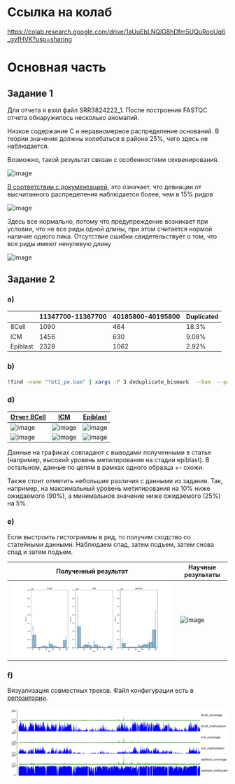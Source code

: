 # Ссылка на колаб

https://colab.research.google.com/drive/1aUuEbLNQlG8hDfm5UQuRooUq6_gyfHVK?usp=sharing

# Основная часть

## Задание 1

Для отчета я взял файл SRR3824222_1. После построения FASTQC отчета обнаружилось несколько аномалий.

Низкое содержание С и неравномерное распределение оснований. В теории значения должны колебаться в районе 25%, чего здесь не наблюдается. 

Возможно, такой результат связан с особенностями секвенирования.

![image](https://user-images.githubusercontent.com/71254839/154859469-37966691-a4ed-481c-9a4f-c5727c4dce46.png)

[В соответствии с документацией](https://www.bioinformatics.babraham.ac.uk/projects/fastqc/Help/3%20Analysis%20Modules/5%20Per%20Sequence%20GC%20Content.html), это означает, что девиации от высчитанного распределения наблюдается более, чем в 15% ридов

![image](https://user-images.githubusercontent.com/71254839/154859557-f64fa978-73ac-421e-9523-2f9d4c56ccb1.png)

Здесь все нормально, потому что предупреждение возникает при условии, что не все риды одной длины, при этом считается нормой наличие одного пика. Отсутствие ошибки свидетельствует о том, что все риды имеют ненулевую длину 

![image](https://user-images.githubusercontent.com/71254839/154859828-dd2c6913-388a-4c0f-9f1c-5bdccb18cc0f.png)

## Задание 2

### a)

|          | 11347700-11367700 | 40185800-40195800 | Duplicated |
| -------- | ----------------- | ----------------- | ---------- |
| 8Cell    | 1090              | 464               | 18.3%      |
| ICM      | 1456              | 630               | 9.08%      |
| Epiblast | 2328              | 1062              | 2.92%      |

### b)

```bash
!find -name "*bt2_pe.bam" | xargs -P 3 deduplicate_bismark  --bam  --paired
```

### d)

| [Отчет 8Cell](https://github.com/basedinside/hse_hw1_meth/blob/main/Data/HTML%20Reports/8-cell-bismark_report.html) | [ICM](https://github.com/basedinside/hse_hw1_meth/blob/main/Data/HTML%20Reports/icm-bismark_report.html)       | [Epiblast](https://github.com/basedinside/hse_hw1_meth/blob/main/Data/HTML%20Reports/epiblast-bismark_report.html) |
| ------------------------------------------------------------------------------------------------------------------- | -------------------------------------------------------------------------------------------------------------- | ------------------------------------------------------------------------------------------------------------------ |
|  ![image](https://user-images.githubusercontent.com/71254839/154861306-111445cf-cee3-4284-b5d3-3756880b594e.png)    | ![image](https://user-images.githubusercontent.com/71254839/154861357-93864bc2-d2fa-4dc1-a56e-25069f974a1f.png)| ![image](https://user-images.githubusercontent.com/71254839/154861392-7d2033bb-162f-4f21-81eb-d402d40105c2.png)    |                                                                                                                                                                                                                      |                                                                                                                    |
|  ![image](https://user-images.githubusercontent.com/71254839/154861328-d9409402-055d-4f4d-8cda-d5c06f52038b.png)    | ![image](https://user-images.githubusercontent.com/71254839/154861377-52646932-ac3d-4365-be6f-f4678cf3c913.png)| ![image](https://user-images.githubusercontent.com/71254839/154861397-313c510e-0ad8-4605-98f9-94fb9ba484ce.png)    |                                                                                                                                                                                                                      |                                                                                                                    |

Данные на графиках совпадают с выводами полученными в статье (например, высокий уровень метилирования на стадии epiblast). В остальном, данные по цепям в рамках одного образца +- схожи. 

Также стоит отметить небольшие различия с данными из задания. Так, например, на максимальный уровень метилирования на 10% ниже ожидаемого (90%), а минимальное значение ниже ожидаемого (25%) на 5%.

### e)

Если выстроить гистограммы в ряд, то получим сходство со статейными данными. Наблюдаем спад, затем подъем, затем снова спад и затем подъем.

|Полученный результат|Научные результаты|
|--------------------|------------------|
|![Картинка](https://github.com/basedinside/hse_hw1_meth/blob/main/Data/Screenshots/histplot.png)|![image](https://user-images.githubusercontent.com/71254839/154860541-0b8128b4-b541-460c-9448-7ca93abff6fc.png)|

### f)

Визуализация совместных треков. Файл конфигурации есть в [репозитории](https://github.com/basedinside/hse_hw1_meth/blob/main/src/tracks.ini.txt).

![Картинка](https://github.com/basedinside/hse_hw1_meth/blob/main/Data/Screenshots/combined.png)
